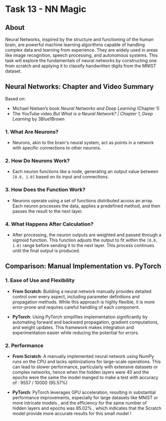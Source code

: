 # Task 13 - NN Magic

## **About**

Neural Networks, inspired by the structure and functioning of the human brain, are powerful machine learning algorithms capable of handling complex data and learning from experience. They are widely used in areas like image recognition, speech processing, and autonomous systems. This task will explore the fundamentals of neural networks by constructing one from scratch and applying it to classify handwritten digits from the MNIST dataset.

## **Neural Networks: Chapter and Video Summary**

Based on:
- Michael Nielsen’s book *Neural Networks and Deep Learning* (Chapter 1)
- The YouTube video *But What is a Neural Network? | Chapter 1, Deep Learning* by 3Blue1Brown

### 1. What Are Neurons?

- Neurons, akin to the brain's neural system, act as points in a network with specific connections to other neurons.

### 2. How Do Neurons Work?

- Each neuron functions like a node, generating an output value between `[0.0, 1.0]` based on its input and connections.

### 3. How Does the Function Work?

- Neurons operate using a set of functions distributed across an array. Each neuron processes the data, applies a predefined method, and then passes the result to the next layer.

### 4. What Happens After Calculation?

- After processing, the neuron outputs are weighted and passed through a sigmoid function. This function adjusts the output to fit within the `[0.0, 1.0]` range before sending it to the next layer. This process continues until the final output is produced.

## **Comparison: Manual Implementation vs. PyTorch**

### 1. Ease of Use and Flexibility

- **From Scratch**: Building a neural network manually provides detailed control over every aspect, including parameter definitions and propagation methods. While this approach is highly flexible, it is more error-prone and requires careful handling of each component.

- **PyTorch**: Using PyTorch simplifies implementation significantly by automating forward and backward propagation, gradient computations, and weight updates. This framework makes integration and experimentation easier while reducing the potential for errors.

### 2. Performance

- **From Scratch**: A manually implemented neural network using NumPy runs on the CPU and lacks optimizations for large-scale operations. This can lead to slower performance, particularly with extensive datasets or complex networks, hence when the hidden layers were 40 and the epochs were the same the model manged to make a test with accuracy of : 9557 / 10000 (95.57%)



- **PyTorch**: PyTorch leverages GPU acceleration, resulting in substantial performance improvements, especially for large datasets like MNIST or more intricate models ,  and the efficiency for the same number of hidden layers and epochs was 85.02% , which indicates that the Scratch model provide more accurate results for this small model !
